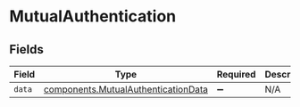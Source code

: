 # MutualAuthentication


## Fields

| Field                                                                                             | Type                                                                                              | Required                                                                                          | Description                                                                                       |
| ------------------------------------------------------------------------------------------------- | ------------------------------------------------------------------------------------------------- | ------------------------------------------------------------------------------------------------- | ------------------------------------------------------------------------------------------------- |
| `data`                                                                                            | [components.MutualAuthenticationData](../../../sdk/models/components/mutualauthenticationdata.md) | :heavy_minus_sign:                                                                                | N/A                                                                                               |